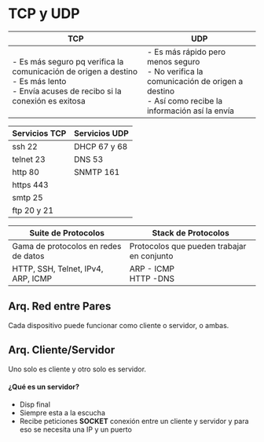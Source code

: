 # TCP y UDP

| TCP | UDP |
| ---- | ---- |
| - Es más seguro pq verifica la comunicación de origen a destino<br>- Es más lento<br>- Envía acuses de recibo si la conexión es exitosa | - Es más rápido pero menos seguro<br>- No verifica la comunicación de origen a destino<br>- Así como recibe la información así la envía |

| Servicios TCP | Servicios UDP |
| ---- | ---- |
| ssh 22 | DHCP 67 y 68 |
| telnet 23 | DNS 53 |
| http 80 | SNMTP 161 |
| https 443 |  |
| smtp 25 |  |
| ftp 20 y 21 |  |

| Suite de Protocolos | Stack de Protocolos |
| ---- | ---- |
| Gama de protocolos en redes de datos | Protocolos que pueden trabajar en conjunto |
| HTTP, SSH, Telnet, IPv4, ARP, ICMP | ARP - ICMP<br>HTTP -DNS |
## Arq. Red entre Pares
Cada dispositivo puede funcionar como cliente o servidor, o ambas.
## Arq. Cliente/Servidor
Uno solo es cliente y otro solo es servidor.
#### ¿Qué es un servidor?
- Disp final
- Siempre esta a la escucha
- Recibe peticiones
**SOCKET** conexión entre un cliente y servidor y para eso se necesita una IP y un puerto